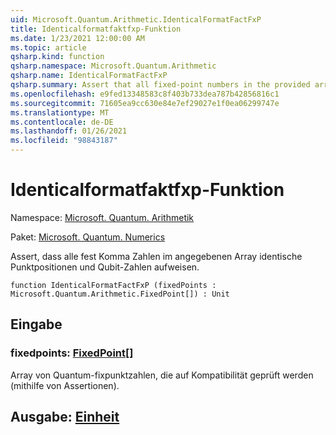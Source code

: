```yaml
---
uid: Microsoft.Quantum.Arithmetic.IdenticalFormatFactFxP
title: Identicalformatfaktfxp-Funktion
ms.date: 1/23/2021 12:00:00 AM
ms.topic: article
qsharp.kind: function
qsharp.namespace: Microsoft.Quantum.Arithmetic
qsharp.name: IdenticalFormatFactFxP
qsharp.summary: Assert that all fixed-point numbers in the provided array have identical point positions and qubit numbers.
ms.openlocfilehash: e9fed13348583c8f403b733dea787b42856816c1
ms.sourcegitcommit: 71605ea9cc630e84e7ef29027e1f0ea06299747e
ms.translationtype: MT
ms.contentlocale: de-DE
ms.lasthandoff: 01/26/2021
ms.locfileid: "98843187"
---
```

# <a name="identicalformatfactfxp-function"></a>Identicalformatfaktfxp-Funktion

Namespace: [Microsoft. Quantum. Arithmetik](xref:Microsoft.Quantum.Arithmetic)

Paket: [Microsoft. Quantum. Numerics](https://nuget.org/packages/Microsoft.Quantum.Numerics)


Assert, dass alle fest Komma Zahlen im angegebenen Array identische Punktpositionen und Qubit-Zahlen aufweisen.

```qsharp
function IdenticalFormatFactFxP (fixedPoints : Microsoft.Quantum.Arithmetic.FixedPoint[]) : Unit
```


## <a name="input"></a>Eingabe

### <a name="fixedpoints--fixedpoint"></a>fixedpoints: [FixedPoint](xref:Microsoft.Quantum.Arithmetic.FixedPoint)[]

Array von Quantum-fixpunktzahlen, die auf Kompatibilität geprüft werden (mithilfe von Assertionen).



## <a name="output--unit"></a>Ausgabe: [Einheit](xref:microsoft.quantum.lang-ref.unit)

